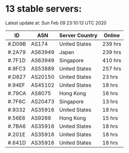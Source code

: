 # 13 stable servers:

Latest update at: Sun Feb 09 23:10:13 UTC 2020

| ID | ASN | Server Country | Online |
| -- | --- | -------------- | ------ |
| #.D09B | AS174 | United States | 239 hrs |
| #.2A79 | AS63949 | Japan | 239 hrs |
| #.7F1D | AS63949 | Singapore | 410 hrs |
| #.9FC3 | AS53889 | United States | 257 hrs |
| #.D827 | AS20150 | United States | 23 hrs |
| #.94EF | AS45102 | United States | 18 hrs |
| #.79CA | AS8075 | Hong Kong | 16 hrs |
| #.7F6C | AS20473 | Singapore | 13 hrs |
| #.9332 | AS35916 | United States | 18 hrs |
| #.56E6 | AS9269 | Hong Kong | 15 hrs |
| #.7BA6 | AS35916 | United States | 18 hrs |
| #.201E | AS35916 | United States | 18 hrs |
| #.641D | AS35916 | United States | 18 hrs |

